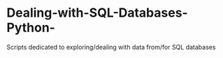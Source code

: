 # Dealing-with-SQL-Databases-Python-
Scripts dedicated to exploring/dealing with data from/for SQL databases
